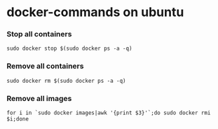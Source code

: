 docker-commands on ubuntu
===============

### Stop all containers

    sudo docker stop $(sudo docker ps -a -q)

### Remove all containers

    sudo docker rm $(sudo docker ps -a -q)

### Remove all images

    for i in `sudo docker images|awk '{print $3}'`;do sudo docker rmi $i;done
